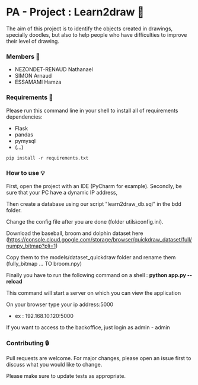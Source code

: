 # **PA - Project : Learn2draw** :art:

The aim of this project is to identify the objects created in drawings, specially doodles, 
but also to help people who have difficulties to improve their level of
drawing.  

### **Members** :construction_worker:
- NEZONDET-RENAUD Nathanael
- SIMON Arnaud
- ESSAMAMI Hamza

### **Requirements** :rotating_light:

Please run this command line in your shell to install all of 
requirements dependencies:
- Flask
- pandas
- pymysql
- (...)

```md
pip install -r requirements.txt
```

### **How to use** :bulb:

First, open the project with an IDE (PyCharm for example). 
Secondly, be sure that your PC have a dynamic IP address,

Then create a database using our script "learn2draw_db.sql"
in the bdd folder.

Change the config file after you are done (folder utils\config.ini).

Download the baseball, broom and dolphin dataset here (https://console.cloud.google.com/storage/browser/quickdraw_dataset/full/numpy_bitmap?pli=1)

Copy them to the models/dataset_quickdraw folder and rename them (fully_bitmap ... TO broom.npy)

Finally you have to run the following command on a shell :
**python app.py --reload**

This command will start a server on which you can view the application

On your browser type your ip address:5000
- ex : 192.168.10.120:5000

If you want to access to the backoffice, just login as admin - admin

### **Contributing** :lock:
Pull requests are welcome. For major changes, please open an issue first 
to discuss what you would like to change.

Please make sure to update tests as appropriate.